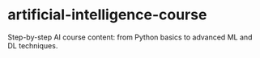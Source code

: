 # artificial-intelligence-course
Step-by-step AI course content: from Python basics to advanced ML and DL techniques.
